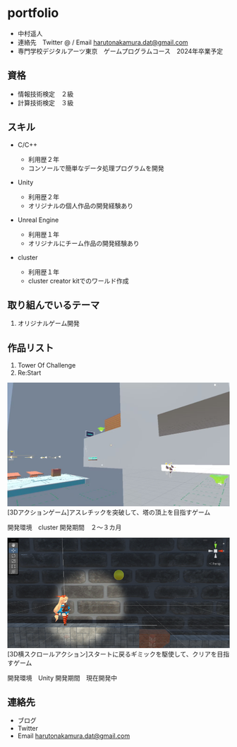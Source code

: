 ﻿# portfolio
- 中村遥人
- 連絡先　Twitter @ / Email harutonakamura.dat@gmail.com
- 専門学校デジタルアーツ東京　ゲームプログラムコース　2024年卒業予定

## 資格
- 情報技術検定　２級
- 計算技術検定　３級

## スキル
- C/C++
  - 利用歴２年
  - コンソールで簡単なデータ処理プログラムを開発

- Unity
  - 利用歴２年
  - オリジナルの個人作品の開発経験あり

- Unreal Engine
  - 利用歴１年
  - オリジナルにチーム作品の開発経験あり

- cluster
  - 利用歴１年
  - cluster creator kitでのワールド作成

## 取り組んでいるテーマ
1. オリジナルゲーム開発

## 作品リスト
1. Tower Of Challenge
2. Re:Start

![screenshot](cluster.png)
[3Dアクションゲーム]アスレチックを突破して、塔の頂上を目指すゲーム

開発環境　cluster
開発期間　２～３カ月


![screenshot](restart.png)
[3D横スクロールアクション]スタートに戻るギミックを駆使して、クリアを目指すゲーム

開発環境　Unity
開発期間　現在開発中

## 連絡先
- ブログ
- Twitter
- Email harutonakamura.dat@gmail.com